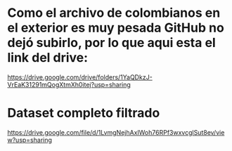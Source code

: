 # Como el archivo de colombianos en el exterior es muy pesada GitHub no dejó subirlo, por lo que aqui esta el link del drive: 
https://drive.google.com/drive/folders/1YaQDkzJ-VrEaK31291mQogXtmXh0itej?usp=sharing
# Dataset completo filtrado
https://drive.google.com/file/d/1LvmgNejhAxIWoh76RPf3wxvcglSut8ev/view?usp=sharing
